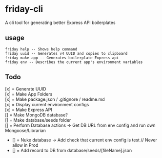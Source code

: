 # friday-cli

A cli tool for generating better Express API boilerplates

## usage
```
friday help -- Shows help command
friday uuid -- Generates v4 UUID and copies to clipboard
friday make app -- Generates boilerplate Express api
friday env -- Describes the current app's environment variables
```

## Todo

[x] = Generate UUID  
[x] = Make App Folders  
[x] = Make package.json / .gitignore / readme.md   
[x] = Display current environment configs  
[x] = Make Express API  
[] = Make MongoDB database?  
[] = Make database/seeds folder  
[] = Perform Database actions -> Get DB URL from env config and run own Mongoose/Librarian  
- [] = Nuke database -> Add check that current env config is test // Never allow in Prod
- [] = Add record to DB from database/seeds/[fileName].json